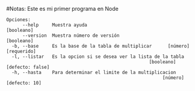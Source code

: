 #Notas:
Este es mi primer programa en Node

```
Opciones:
      --help     Muestra ayuda                                        [booleano]
      --version  Muestra número de versión                            [booleano]
  -b, --base     Es la base de la tabla de multiplicar      [número] [requerido]
  -l, --listar   Es la opcion si se desea ver la lista de la tabla
                                                     [booleano] [defecto: false]
  -h, --hasta    Para determinar el limite de la multiplicacion
                                                          [número] [defecto: 10]
```                                                          